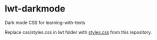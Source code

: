 # lwt-darkmode
Dark mode CSS for learning-with-texts

Replace css/styles.css in lwt folder with [styles.css](styles.css) from this repository.
